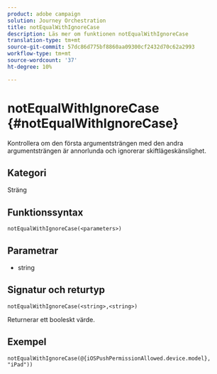```yaml
---
product: adobe campaign
solution: Journey Orchestration
title: notEqualWithIgnoreCase
description: Läs mer om funktionen notEqualWithIgnoreCase
translation-type: tm+mt
source-git-commit: 57dc86d775bf8860aa09300cf2432d70c62a2993
workflow-type: tm+mt
source-wordcount: '37'
ht-degree: 10%

---
```



# notEqualWithIgnoreCase {#notEqualWithIgnoreCase}

Kontrollera om den första argumentsträngen med den andra argumentsträngen är annorlunda och ignorerar skiftlägeskänslighet.

## Kategori

Sträng

## Funktionssyntax

`notEqualWithIgnoreCase(<parameters>)`

## Parametrar

* string

## Signatur och returtyp

`notEqualWithIgnoreCase(<string>,<string>)`

Returnerar ett booleskt värde.

## Exempel

`notEqualWithIgnoreCase(@{iOSPushPermissionAllowed.device.model}, "iPad"))`
